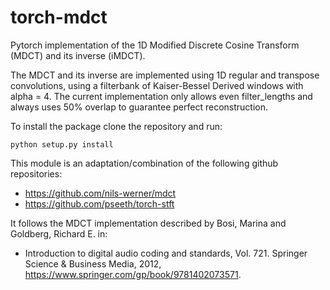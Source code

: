 # torch-mdct
Pytorch implementation of the 1D Modified Discrete Cosine Transform (MDCT) and its inverse (iMDCT).

The MDCT and its inverse are implemented using 1D regular and transpose convolutions, using a filterbank of Kaiser-Bessel Derived windows with alpha = 4.
The current implementation only allows even filter_lengths and always uses 50% overlap to guarantee perfect reconstruction. 

To install the package clone the repository and run:

  <code>python setup.py install</code>

This module is an adaptation/combination of the following github repositories:

- https://github.com/nils-werner/mdct
- https://github.com/pseeth/torch-stft

It follows the MDCT implementation described by Bosi, Marina and Goldberg, Richard E. in:
- Introduction to digital audio coding and standards, Vol. 721. Springer Science & Business Media, 2012, https://www.springer.com/gp/book/9781402073571.
